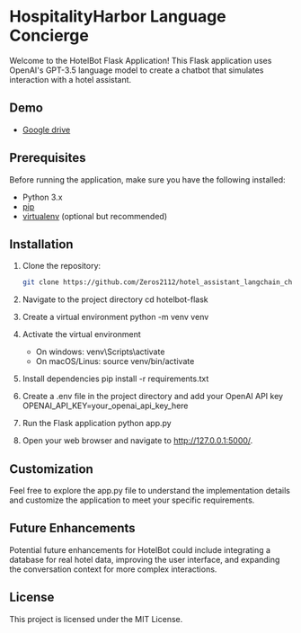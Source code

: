 # HospitalityHarbor Language Concierge

Welcome to the HotelBot Flask Application! This Flask application uses OpenAI's GPT-3.5 language model to create a chatbot that simulates interaction with a hotel assistant.

## Demo 
- [Google drive](https://drive.google.com/drive/folders/1pP-1DwuHyH0nGQxRqI239iRB_57edQ3O?usp=sharing)

## Prerequisites

Before running the application, make sure you have the following installed:

- Python 3.x
- [pip](https://pip.pypa.io/en/stable/installation/)
- [virtualenv](https://virtualenv.pypa.io/en/latest/installation/) (optional but recommended)

## Installation

1. Clone the repository:

   ```bash
   git clone https://github.com/Zeros2112/hotel_assistant_langchain_chatbot.git


2. Navigate to the project directory
   cd hotelbot-flask

3. Create a virtual environment
   python -m venv venv

4. Activate the virtual environment
   * On windows: venv\Scripts\activate
   * On macOS/Linus: source venv/bin/activate

5. Install dependencies
   pip install -r requirements.txt

6. Create a .env file in the project directory and add your OpenAI API key
   OPENAI_API_KEY=your_openai_api_key_here

7. Run the Flask application
   python app.py

8. Open your web browser and navigate to http://127.0.0.1:5000/.

## Customization 
Feel free to explore the app.py file to understand the implementation details and customize the application to meet your specific requirements.

## Future Enhancements 
Potential future enhancements for HotelBot could include integrating a database for real hotel data, improving the user interface, and expanding the conversation context for more complex interactions.

## License 
This project is licensed under the MIT License.
